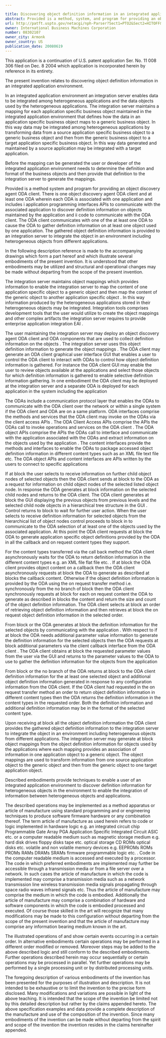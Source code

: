 ```yaml
---

title: Discovering object definition information in an integrated application environment
abstract: Provided is a method, system, and program for providing an object discovery agent (ODA) client. There is one object discovery agent (ODA) client and at least one ODA, wherein each ODA is associated with one application and includes: (i) application programming interfaces (APIs) to communicate with the associated application to discover definition information on objects maintained by the application and (ii) code to communicate with the ODA client. The ODA client communicates with one of the at least one ODA to cause the ODA to gather definition information on at least one object used by one application. The gathered object definition information is provided to an integration server to integrate the object in an environment including heterogeneous objects from different applications.
url: http://patft.uspto.gov/netacgi/nph-Parser?Sect1=PTO2&Sect2=HITOFF&p=1&u=%2Fnetahtml%2FPTO%2Fsearch-adv.htm&r=1&f=G&l=50&d=PALL&S1=08302107&OS=08302107&RS=08302107
owner: International Business Machines Corporation
number: 08302107
owner_city: Armonk
owner_country: US
publication_date: 20080619
---
```

This application is a continuation of U.S. patent application Ser. No. 11 008 306 filed on Dec. 8 2004 which application is incorporated herein by reference in its entirety.

The present invention relates to discovering object definition information in an integrated application environment.

In an integrated application environment an integration server enables data to be integrated among heterogeneous applications and the data objects used by the heterogeneous applications. The integration server maintains a mapping for each application specific business object maintained in the integrated application environment that defines how the data in an application specific business object maps to a generic business object. In this way data may be integrated among heterogeneous applications by transforming data from a source application specific business object to a generic business object and then from the generic business object to a target application specific business object. In this way data generated and maintained by a source application may be integrated with a target application.

Before the mapping can be generated the user or developer of the integrated application environment needs to determine the definition and format of the business objects and then provide that definition to the integration server to generate the mappings.

Provided is a method system and program for providing an object discovery agent ODA client. There is one object discovery agent ODA client and at least one ODA wherein each ODA is associated with one application and includes i application programming interfaces APIs to communicate with the associated application to discover definition information on objects maintained by the application and ii code to communicate with the ODA client. The ODA client communicates with one of the at least one ODA to cause the ODA to gather definition information on at least one object used by one application. The gathered object definition information is provided to an integration server to integrate the object in an environment including heterogeneous objects from different applications.

In the following description reference is made to the accompanying drawings which form a part hereof and which illustrate several embodiments of the present invention. It is understood that other embodiments may be utilized and structural and operational changes may be made without departing from the scope of the present invention.

The integration server maintains object mappings which provides information to enable the integration server to map the content of one application specific object to a generic object and then map the content of the generic object to another application specific object . In this way information produced by the heterogeneous applications stored in their heterogeneous objects may be integrated. Integration tools comprises development tools that the user would utilize to create the object mappings and other complex artifacts the integration server requires to provide enterprise application integration EAI .

The user maintaining the integration server may deploy an object discovery agent ODA client and ODA components that are used to collect definition information on the objects . The integration server uses this object definition information to generate the object mappings . The ODA client may generate an ODA client graphical user interface GUI that enables a user to control the ODA client to interact with ODAs to control how object definition information is gathered. For instance the ODA client GUI may enable the user to review objects available at the applications and select those objects for which definition information is gathered to enable selective definition information gathering. In one embodiment the ODA client may be deployed at the integration server and a separate ODA is deployed for each application in the system including the application 

The ODAs include a communication protocol layer that enables the ODAs to communicate with the ODA client over the network or within a single system if the ODA client and ODA are on a same platform. ODA interfaces comprise the methods and services that the ODA client may invoke on the ODAs via the client access APIs . The ODA Client Access APIs comprise the APIs the ODAs call to invoke operations and services on the ODA client . The ODA object APIs comprise the APIs the ODAs call to interface and communicate with the application associated with the ODAs and extract information on the objects used by the application . The content interfaces provide the methods and interfaces to enable the ODAs to package accessed object definition information in different content types such as an XML file text file etc. The ODA object APIs and content interfaces are APIs written by the users to connect to specific applications 

If at block the user selects to receive information on further child object nodes of selected objects then the ODA client sends at block to the ODA as a request for information on child object nodes of the selected listed object node. In response the ODA generates at block information on the selected child nodes and returns to the ODA client. The ODA client generates at block the GUI displaying the previous objects from previous levels and the selected child node objects in a hierarchical tree structure in the GUI . Control returns to block to wait for further user action. When the user selects to receive definition information for selected objects from the hierarchical list of object nodes control proceeds to block in to communicate to the ODA selection of at least one of the objects used by the associated application. At this point the ODA client requests at block the ODA to generate application specific object definitions provided by the ODA in all the callback and on request content types they support.

For the content types transferred via the call back method the ODA client asynchronously waits for the ODA to return definition information in the different content types e.g. an XML file flat file etc. . If at block the ODA client provides object content on a callback then the ODA client asynchronously requests at block the ODA to generate as described at blocks the callback content. Otherwise if the object definition information is provided by the ODA using the on request transfer method i.e. synchronously from the no branch of block then the ODA client synchronously requests at block for each on request content the ODA to generate as described in blocks the content and return the size and count of the object definition information. The ODA client selects at block an order of retrieving object definition information and then retrieves at block the on request object definition information in the selected order.

From block or the ODA generates at block the definition information for the selected objects by communicating with the application . With respect to if at block the ODA needs additional parameter value information to generate the definition information for the selected objects then the ODA requests at block additional parameters via the client callback interface from the ODA client . The ODA client obtains at block the requested parameter values from the user via the GUI and returns to the parameter values to the ODA to use to gather the definition information for the objects from the application 

From block or the no branch of the ODA returns at block to the ODA client definition information for the at least one selected object and additional object definition information generated in response to any configuration information from the ODA client. If the ODA client had requested in the on request transfer method an order to return object definition information in different content types then the ODA returns the definition information in the content types in the requested order. Both the definition information and additional definition information may be in the format of the selected content type.

Upon receiving at block all the object definition information the ODA client provides the gathered object definition information to the integration server to integrate the object in an environment including heterogeneous objects from different applications. The integration server may generate at block object mappings from the object definition information for objects used by the applications where each mapping provides an association of information in one application object to a generic object. The object mappings are used to transform information from one source application object to the generic object and then from the generic object to one target application object.

Described embodiments provide techniques to enable a user of an integrated application environment to discover definition information for heterogeneous objects in the environment to enable the integration of information between heterogeneous objects and applications.

The described operations may be implemented as a method apparatus or article of manufacture using standard programming and or engineering techniques to produce software firmware hardware or any combination thereof. The term article of manufacture as used herein refers to code or logic implemented in hardware logic e.g. an integrated circuit chip Programmable Gate Array PGA Application Specific Integrated Circuit ASIC etc. or a computer readable medium such as magnetic storage medium e.g. hard disk drives floppy disks tape etc. optical storage CD ROMs optical disks etc. volatile and non volatile memory devices e.g. EEPROMs ROMs PROMs RAMs DRAMs SRAMs firmware programmable logic etc. . Code in the computer readable medium is accessed and executed by a processor. The code in which preferred embodiments are implemented may further be accessible through a transmission media or from a file server over a network. In such cases the article of manufacture in which the code is implemented may comprise a transmission media such as a network transmission line wireless transmission media signals propagating through space radio waves infrared signals etc. Thus the article of manufacture may comprise the medium in which the code is embodied. Additionally the article of manufacture may comprise a combination of hardware and software components in which the code is embodied processed and executed. Of course those skilled in the art will recognize that many modifications may be made to this configuration without departing from the scope of the present invention and that the article of manufacture may comprise any information bearing medium known in the art.

The illustrated operations of and show certain events occurring in a certain order. In alternative embodiments certain operations may be performed in a different order modified or removed. Moreover steps may be added to the above described logic and still conform to the described embodiments. Further operations described herein may occur sequentially or certain operations may be processed in parallel. Yet further operations may be performed by a single processing unit or by distributed processing units.

The foregoing description of various embodiments of the invention has been presented for the purposes of illustration and description. It is not intended to be exhaustive or to limit the invention to the precise form disclosed. Many modifications and variations are possible in light of the above teaching. It is intended that the scope of the invention be limited not by this detailed description but rather by the claims appended hereto. The above specification examples and data provide a complete description of the manufacture and use of the composition of the invention. Since many embodiments of the invention can be made without departing from the spirit and scope of the invention the invention resides in the claims hereinafter appended.

